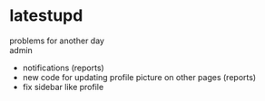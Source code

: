 # latestupd
problems for another day  
admin
- notifications (reports)
- new code for updating profile picture on other pages (reports)
- fix sidebar like profile
